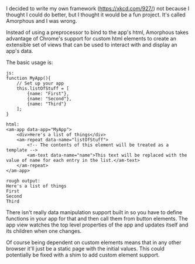 I decided to write my own framework (https://xkcd.com/927/) not because I thought I could do better, but I thought it would be a fun project.
It's called Amorphous and I was wrong.

Instead of using a preprocessor to bind to the app's html, Amorphous takes advantage of Chrome's support for custom html elements to create an extensible set of views that can be used to interact with and display an app's data. 

The basic usage is:
```
js:
function MyApp(){
    // Set up your app
    this.listOfStuff = [
        {name: "First"},
        {name: "Second"},
        {name: "Third"}
    ];
}

html:
<am-app data-app="MyApp">
    <div>Here's a list of things</div>
    <am-repeat data-name="listOfStuff">
        <!-- The contents of this element will be treated as a template -->
        <am-text data-name="name">This text will be replaced with the value of name for each entry in the list.</am-text>
    </am-repeat>
</am-app>

rough output:
Here's a list of things
First
Second
Third
```

There isn't really data manipulation support built in so you have to define functions in your app for that and then call them from button elements. The app view watches the top level properties of the app and updates itself and its children when one changes.

Of course being dependent on custom elements means that in any other browser it'll just be a static page with the initial values. This could potentially be fixed with a shim to add custom element support.
